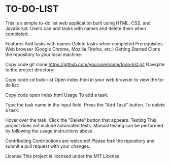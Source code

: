 # TO-DO-LIST
This is a simple to-do list web application built using HTML, CSS, and JavaScript. Users can add tasks with names and delete them when completed.

Features
Add tasks with names
Delete tasks when completed
Prerequisites
Web browser (Google Chrome, Mozilla Firefox, etc.)
Getting Started
Clone the repository to your local machine:

Copy code
git clone https://github.com/yourusername/todo-list.git
Navigate to the project directory:

Copy code
cd todo-list
Open index.html in your web browser to view the to-do list:

Copy code
open index.html
Usage
To add a task:

Type the task name in the input field.
Press the "Add Task" button.
To delete a task:

Hover over the task.
Click the "Delete" button that appears.
Testing
This project does not include automated tests. Manual testing can be performed by following the usage instructions above.

Contributing
Contributions are welcome! Please fork the repository and submit a pull request with your changes.

License
This project is licensed under the MIT License.

